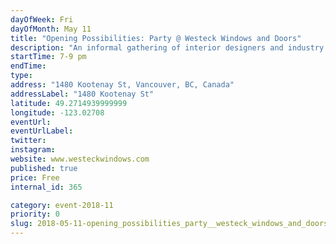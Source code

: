 ```yaml
---
dayOfWeek: Fri
dayOfMonth: May 11
title: "Opening Possibilities: Party @ Westeck Windows and Doors"
description: "An informal gathering of interior designers and industry leaders in windows and patio openings. Intended to connect faces to names, showcase innovation in #fenestration, and celebrate our new partnership with Western Window Systems.<br> "
startTime: 7-9 pm
endTime: 
type: 
address: "1480 Kootenay St, Vancouver, BC, Canada"
addressLabel: "1480 Kootenay St"
latitude: 49.2714939999999
longitude: -123.02708
eventUrl: 
eventUrlLabel: 
twitter: 
instagram: 
website: www.westeckwindows.com
published: true
price: Free
internal_id: 365

category: event-2018-11
priority: 0
slug: 2018-05-11-opening_possibilities_party__westeck_windows_and_doors
---
```

